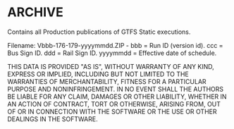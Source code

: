 # ARCHIVE

Contains all Production publications of GTFS Static executions.

Filename: Vbbb-176-179-yyyymmdd.ZIP  - bbb = Run ID (version id). ccc = Bus Sign ID. ddd = Rail Sign ID. yyyymmdd = Effective date of schedule.

THIS DATA IS PROVIDED "AS IS", WITHOUT WARRANTY OF ANY KIND, EXPRESS OR IMPLIED, INCLUDING BUT NOT LIMITED TO THE WARRANTIES OF MERCHANTABILITY, FITNESS FOR A PARTICULAR PURPOSE AND NONINFRINGEMENT. IN NO EVENT SHALL THE AUTHORS BE LIABLE FOR ANY CLAIM, DAMAGES OR OTHER LIABILITY, WHETHER IN AN ACTION OF CONTRACT, TORT OR OTHERWISE, ARISING FROM, OUT OF OR IN CONNECTION WITH THE SOFTWARE OR THE USE OR OTHER DEALINGS IN THE SOFTWARE.


